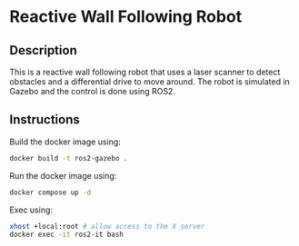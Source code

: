 # Reactive Wall Following Robot

## Description
This is a reactive wall following robot that uses a laser scanner to detect obstacles and a differential drive to move around. The robot is simulated in Gazebo and the control is done using ROS2.

## Instructions

Build the docker image using:
```bash
docker build -t ros2-gazebo .
```

Run the docker image using:
```bash
docker compose up -d
```

Exec using:
```bash
xhost +local:root # allow access to the X server
docker exec -it ros2-it bash
```
